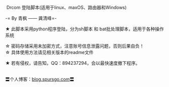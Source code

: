  Drcom 登陆脚本(适用于linux、maxOS、路由器和Windows)                              
	                                                                   
 -= By 青枫 —— 龚清峰=-                    
                                                                                                                                                                                                     
 ★ 此脚本采用python程序登陆，分为sh脚本 和 bat批处理脚本，适用于各种操作系统  
                                                               
 ☆ 密码存储采用未加密方式，注意账号信息泄露问题，否则后果自负！                                
 ☆ 具体使用方法请见相关版本的readme文件
                                                                  
 ★ 若有侵权，请告知，QQ：894237294，会以最快速度撤下程序。                                     
                                                                  
 〓个人博客：[blog.spursgo.com](http://blog.spursgo.com)〓                     
                                                                 

